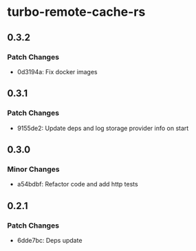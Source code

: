 # turbo-remote-cache-rs

## 0.3.2

### Patch Changes

- 0d3194a: Fix docker images

## 0.3.1

### Patch Changes

- 9155de2: Update deps and log storage provider info on start

## 0.3.0

### Minor Changes

- a54bdbf: Refactor code and add http tests

## 0.2.1

### Patch Changes

- 6dde7bc: Deps update
